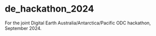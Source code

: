 # de_hackathon_2024
For the joint Digital Earth Australia/Antarctica/Pacific ODC hackathon, September 2024.
